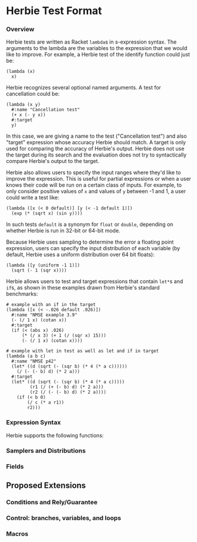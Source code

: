 # Herbie Test Format

### Overview

Herbie tests are written as Racket `lambda`s in s-expression syntax.  The
arguments to the lambda are the variables to the expression that we would like
to improve.  For example, a Herbie test of the identify function could just be:

    (lambda (x)
      x)

Herbie recognizes several optional named arguments.  A test for cancellation
could be:

    (lambda (x y)
      #:name "Cancellation test"
      (+ x (- y x))
      #:target
      y)

In this case, we are giving a name to the test ("Cancellation test") and also
"target" expression whose accuracy Herbie should match.  A target is only used
for comparing the accuracy of Herbie's output. Herbie does not use the target
during its search and the evaluation does not try to syntactically compare
Herbie's output to the target.

Herbie also allows users to specify the input ranges where they'd like to
improve the expression.  This is useful for partial expressions or when a user
knows their code will be run on a certain class of inputs.  For example, to
only consider positive values of `x` and values of `y` between -1 and 1, a user
could write a test like:

    (lambda ([x (< 0 default)] [y (< -1 default 1)])
      (exp (* (sqrt x) (sin y))))

In such tests `default` is a synonym for `float` or `double`, depending on
whether Herbie is run in 32-bit or 64-bit mode.

Because Herbie uses sampling to determine the error a floating point
expression, users can specify the input distribution of each variable (by
default, Herbie uses a uniform distribution over 64 bit floats):

    (lambda ([y (uniform -1 1)])
      (sqrt (- 1 (sqr x))))

Herbie allows users to test and target expressions that contain `let*`s and
`if`s, as shown in these examples drawn from Herbie's standard benchmarks:

    # example with an if in the target
    (lambda ([x (< -.026 default .026)])
      #:name "NMSE example 3.9"
      (- (/ 1 x) (cotan x))
      #:target
      (if (< (abs x) .026)
          (* (/ x 3) (+ 1 (/ (sqr x) 15)))
          (- (/ 1 x) (cotan x))))

    # example with let in test as well as let and if in target
    (lambda (a b c)
      #:name "NMSE p42"
      (let* ((d (sqrt (- (sqr b) (* 4 (* a c))))))
        (/ (- (- b) d) (* 2 a)))
      #:target
      (let* ((d (sqrt (- (sqr b) (* 4 (* a c)))))
             (r1 (/ (+ (- b) d) (* 2 a)))
             (r2 (/ (- (- b) d) (* 2 a))))
        (if (< b 0)
            (/ c (* a r1))
            r2)))

### Expression Syntax

Herbie supports the following functions:

### Samplers and Distributions

### Fields

## Proposed Extensions

### Conditions and Rely/Guarantee

### Control: branches, variables, and loops

### Macros


